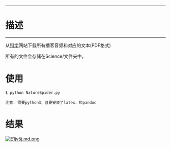 -------------
# 描述 #
-------------
从[科学](https://www.sciencemag.org/)网站下载所有播客音频和对应的文本(PDF格式)

所有的文件会存储在Science/文件夹中。

# 使用 #
	$ python NatureSpider.py

	注意: 需要python3，且要安装了latex，和pandoc

# 结果 #
[![E1jv5j.md.png](https://s2.ax1x.com/2019/04/29/E1jv5j.md.png)](https://imgchr.com/i/E1jv5j)
